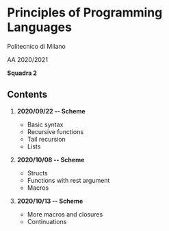 # Principles of Programming Languages
Politecnico di Milano

AA 2020/2021

**Squadra 2**

Contents
--------

1. **2020/09/22 -- Scheme**
    * Basic syntax
    * Recursive functions
    * Tail recursion
    * Lists

2. **2020/10/08 -- Scheme**
    * Structs
    * Functions with rest argument
    * Macros

3. **2020/10/13 -- Scheme**
    * More macros and closures
    * Continuations
